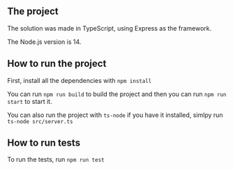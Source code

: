 ## The project

The solution was made in TypeScript, using Express as the framework.

The Node.js version is 14.

## How to run the project

First, install all the dependencies with `npm install`

You can run `npm run build` to build the project and then you can run `npm run start` to start it.

You can also run the project with `ts-node` if you have it installed, simlpy run `ts-node src/server.ts`

## How to run tests

To run the tests, run `npm run test`
